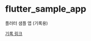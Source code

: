 # flutter_sample_app

플러터 샘플 앱 (기록용)

[기록 링크](https://www.notion.so/riverandsnow/Flutter-45ad620cda4841b38e1afbbd1a0d0a3c)
